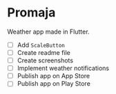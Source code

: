 # Promaja

Weather app made in Flutter.

- [ ] Add `ScaleButton`
- [ ] Create readme file
- [ ] Create screenshots
- [ ] Implement weather notifications
- [ ] Publish app on App Store
- [ ] Publish app on Play Store
